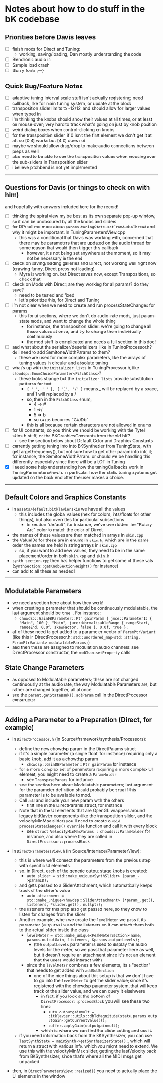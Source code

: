 # Notes about how to do stuff in the bK codebase
## Priorities before Davis leaves
- [ ] finish mods for Direct and Tuning:
  - working, saving/loading, Dan mostly understanding the code
- [ ] Blendrónic audio in 
- [ ] Sample load crash
- [ ] Blurry fonts ;--}

## Quick Bug/Feature Notes
- [ ] adaptive tuning interval scale stuff isn't actually registering; need callback, like for main tuning system, or update at the block
- [ ] transposition slider limits to -12/12, and should allow for larger values when typed in
- [ ] i'm thinking the knobs should show their values at all times, or at least on mouse-over; very hard to track what's going on just by knob position
- [ ] weird dialog boxes when control-clicking on knobs
- [ ] for the transposition slider, if 0 isn't the first element we don't get it at all. so [0 4] works but [4 0] does not
- [ ] maybe we should allow drag/drop to make audio connections between preps as well
- [ ] also need to be able to see the transposition values when mousing over the sub-sliders in Transposition slider
- [ ] i believe pitchbend is not yet implemented
---------
## Questions for Davis (or things to check on with him)
and hopefully with answers included here for the record!
- [ ] thinking the spiral view my be best as its own separate pop-up window, so it can be unobscured by all the knobs and sliders
- [ ] for DP: tell me more about `params.tuningState.setFromAudioThread` and why it might be important. In TuningParametersView.cpp
  - this was a conditional that Davis was working with, concerned that there may be parameters that are updated on the audio thread for some reason that would then trigger this callback
    - however, it's not being set anywhere at the moment, so it may not be necessary in the end
- [ ] check on saving/loading galleries and Direct, not working well right now (drawing funny, Direct preps not loading)
  - Myra is working on. but Direct saves now, except Transpositions, so check that
-[ ] check on Mods with Direct; are they working for all params? do they save?
  - need to be tested and fixed
  - let's prioritize this, for Direct and Tuning
-[ ] i’m not clear when we need to create and run processStateChanges for params
  - this for ui sections, where we don't do audio-rate mods, just param-state mods, and want to change the whole thing
    - for instance, the transposition slider: we're going to change all those values at once, and try to change them individually continuously
    - the mod stuff is complicated and needs a full section in this doc!
-[ ] and what about the serializer/deserializers, like in TuningProcessor.h? do i need to add SemitoneWidthParams to them? 
  - these are used for more complex parameters, like the arrays of tuning values in circular and absolute tuning
- [ ] what’s up with the `initializer_lists` in TuningProcessor.h, like `chowdsp::EnumChoiceParameter<PitchClass>`? 
  - these looks strange but the `initializer_lists` provide substitution patterns for text
    - `{ '_', ' ' }, { '1', '/' }` means _ will be replaced by a space, and 1 will replaced by a /
    - so, then in the `PitchClass` enum, 
      - 4 => #
      - 1 =>/
      - 5 => b
      - so `C41D5` becomes "C#/Db"
    - this is all because certain characters are not allowed in enums
-[ ] for UI constants, do you think we should be working with the Tytel skins.h stuff, or the BKGraphicsConstants from the old bK?
  - see the section below about Default Color and Graphics Constants
- [ ] currently getting tuning info into BKSynthezier from TuningState, with getTargetFrequency(), but not sure how to get other param info into it; for instance, the SemitoneWidthParam. or should we be handling this differently, especially since there will be a LOT in Tuning
- [x] I need some help understanding how the tuningCallbacks work in TuningParametersView.h. In particular how the static tuning systems get updated on the back end after the user makes a choice.

---------
## Default Colors and Graphics Constants
- in `assets/default.bitklavierskin` we have all the values
  - this includes the global values (hex for colors, ints/floats for other things), but also overrides for particular subsections
    - in section "default", for instance, we've overridden the "Rotary Arc" color to match the color of Direct
- the names of these values are then matched in arrays in `skin.cpp`
- the ValueIDs for these are in enums in `skin.h`, which are in the same order the names are held in string arrays in `skin.cpp`
  - so, if you want to add new values, they need to be in the same placement/order in both `skin.cpp` and `skin.h`
- `synth_section.cpp` then has helper functions to get some of these vals (`SynthSection::getKnobSectionHeight()` for instance)
- can add to all these as needed!

---------
## Modulatable Parameters
- we need a section here about how they work!
- when creating a parameter that should be continuously modulatable, the last argument should be `true
`. For instance:
  - `chowdsp::GainDBParameter::Ptr gainParam { juce::ParameterID { "Main", 100 }, "Main", juce::NormalisableRange { rangeStart, rangeEnd, 0.0f, skewFactor, false }, 0.0f, true };`
- all of these need to get added to a parameter vector of `ParamPtrVariant` (like this in DirectProcessor.h: `std::unordered_map<std::string, ParamPtrVariant> modulatableParams;`)
- and then these are assigned to modulation audio channels: see DirectProcessor constructor, the `modChan.setProperty` calls

## State Change Parameters
- as opposed to Modulatable parameters; these are not changed continuously at the audio rate, the way Modulatable Parameters are, but rather are changed together, all at once
- see the `parent.getStateBank().addParam` call in the DirectProcessor constructor

---------
## Adding a Parameter to a Preparation (Direct, for example)
- in `DirectProcessor.h` (in Source/framework/synthesis/Processors):
  - define the new chowdsp param in the DirectParams struct 
  - if it's a simple parameter (a single float, for instance) requiring only a basic knob, add it as a chowdsp param
    - `chowdsp::GainDBParameter::Ptr gainParam` for instance 
  - for a more complex set of parameters requiring a more complex UI element, you might need to create a `ParamHolder`
    - see `TransposeParams` for instance 
  - see the section here about Modulatable parameters; last argument for the parameter definition should probably be `true` if this parameter is to be available to mod.
  - Call `add` and include your new param with the others 
    - first line in the DirectParams struct, for instance 
  - Note that in the UI elements that are OpenGL wrappers around legacy bitKlavier components (like the transposition slider, and the velocityMinMax slider) you'll need to create a `void processStateChanges() override` function and call it with every block
    - see `struct VelocityMinMaxParams : chowdsp::ParamHolder` for instance, and also where they are called in `DirectProcessor::processBlock`


- in `DirectParametersView.h` (in Source/interface/ParameterView):
  - this is where we'll connect the parameters from the previous step with specific UI elements
  - so, in Direct, each of the generic output stage knobs is created:
    - `auto slider = std::make_unique<SynthSlider> (param_->paramID);`
  - and gets passed to a SliderAttachment, which automatically keeps track of the slider's value
    - `auto attachment = std::make_unique<chowdsp::SliderAttachment> (*param_.get(), listeners, *slider.get(), nullptr);`
  - the listeners for this prep also get passed here, so they know to listen for changes from the slider
  - Another example, when we create the `levelMeter` we pass it its parameter (`outputGain`) and the listeners so it can attach them both to the actual slider inside the class
    - `levelMeter = std::make_unique<PeakMeterSection>(name, params.outputGain, listeners, &params.outputLevels);`
      - (the `outputLevels` parameter is used to display the audio levels for the meter, so we pass that parameter here as well, but it doesn't require an attachment since it's not an element that the users would interact with)
    - since the `levelMeter` combines a few elements, its a "section" that needs to get added with `addSubSection`
      - one of the nice things about this setup is that we don't have to go into the `levelMeter` to get the slider value; since it's registered with the chowdsp parameter system, that will keep track of the slider value, and we can query it elsehwere
        - in fact, if you look at the bottom of `DirectProcessor::processBlock` you will see these two lines:
          - `auto outputgainmult = bitklavier::utils::dbToMagnitude(state.params.outputGain->getCurrentValue());`
          - `buffer.applyGain(outputgainmult);`
        - which is where we can find the slider setting and use it. 
  - if you need information back from the BKSynthesizer, you can use `lastSynthState = mainSynth->getSynthesizerState();`, which will return a struct with various info, which you might need to extend. We use this with the velocityMinMax slider, getting the lastVelocity back from BKSynthesizer, since that's where all the MIDI msgs get unpacked

  
- then, in `DirectParametersView::resized()` you need to actually place the UI elements in the window
